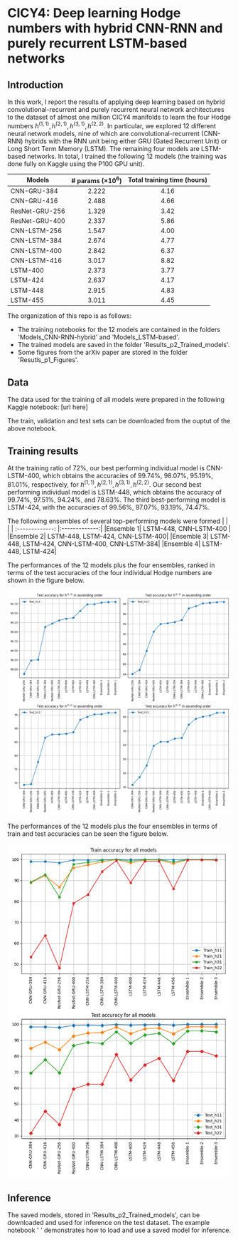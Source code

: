 # CICY4: Deep learning Hodge numbers with hybrid CNN-RNN and purely recurrent LSTM-based networks

## Introduction

 In this work, I report the results of applying deep learning based on hybrid convolutional-recurrent and purely recurrent neural network architectures to the dataset of almost one million CICY4 manifolds to learn the four Hodge numbers $h^{(1,1)}, h^{(2,1)}, h^{(3,1)}, h^{(2,2)}$. In particular, we explored 12 different neural network models, nine of which are convolutional-recurrent (CNN-RNN) hybrids with the RNN unit being either GRU (Gated Recurrent Unit) or Long Short Term Memory (LSTM). The remaining four models are LSTM-based networks. In total, I trained the following 12 models (the training was done fully on Kaggle using the P100 GPU unit). 

| Models       | # params ($\times 10^6$) | Total training time (hours)|
| ------------- |:-------------:| :-------------:| 
| CNN-GRU-384 |  2.222  |4.16|
| CNN-GRU-416 | 2.488 |  4.66|
| ResNet-GRU-256 |1.329 | 3.42|
|ResNet-GRU-400| 2.337 | 5.86 |
|CNN-LSTM-256| 1.547  | 4.00|
|CNN-LSTM-384 |  2.674 | 4.77
|CNN-LSTM-400| 2.842  | 6.37|
|CNN-LSTM-416| 3.017  |  8.82|
|LSTM-400 |  2.373 |  3.77|
|LSTM-424 |   2.637 | 4.17 |
|LSTM-448|  2.915| 4.83|
|LSTM-455 | 3.011 | 4.45 |

The organization of this repo is as follows:
  - The training notebooks for the 12 models are contained in the folders 'Models_CNN-RNN-hybrid' and 'Models_LSTM-based'.
  - The trained models are saved in the folder 'Results_p2_Trained_models'.
  - Some figures from the arXiv paper are stored in the folder 'Resutls_p1_Figures'.

## Data
The data used for the training of all models were prepared in the following Kaggle notebook:
 [url here]
 
The train, validation and test sets can be downloaded from the ouptut of the above notebook. 

## Training results
At the training ratio of 72%, our best performing individual model is CNN-LSTM-400, which obtains the accuracies of 99.74%, 98.07%, 95.19%, 81.01%, respectively, for $h^{(1,1)}, h^{(2,1)}, h^{(3,1)}, h^{(2,2)}$. 
Our second best performing individual model is LSTM-448, which obtains the accuracy of 99.74%, 97.51%, 94.24%, and 78.63%. The third best-performing model is LSTM-424, with the accuracies of 99.56%, 97.07%, 93.19%, 74.47%. 

The following ensembles of several top-performing models were formed 
|          |        |
| :-------------: |:-------------:| 
|Ensemble 1| LSTM-448, CNN-LSTM-400 |
|Ensemble 2| LSTM-448, LSTM-424, CNN-LSTM-400|
|Ensemble 3| LSTM-448, LSTM-424, CNN-LSTM-400, CNN-LSTM-384|
|Ensemble 4| LSTM-448, LSTM-424|

The performances of the 12 models plus the four ensembles, ranked in terms of the test accuracies of the four individual Hodge numbers are shown in the figure below.

<img width="1000px" src="https://github.com/lorrespz/CICY4-Deep-learning-hybrid-recurrent-NNs-main/blob/main/Results_p1_Figures/Train_test_accuracies_all.png"  alt="Test accuracies" />

The performances of the 12 models plus the four ensembles in terms of train and test accuracies can be seen the figure below. 

<img width="500px" src="https://github.com/lorrespz/CICY4-Deep-learning-hybrid-recurrent-NNs-main/blob/main/Results_p1_Figures/Train_test_4x_accuracies_all.png" alt="Train and test accuracies of the 12 models considered in this work"/>

## Inference
The saved models, stored in 'Results_p2_Trained_models', can be downloaded and used for inference on the test dataset. The example notebook ' ' demonstrates how to load and use a saved model for inference. 

